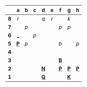 |     |  a  |  b  |  c  |  d  |  e  |  f  |  g  |  h  |
|:---:|:---:|:---:|:---:|:---:|:---:|:---:|:---:|:---:|
|  **8**  |  _r_  |     |     |  _q_  |  _r_  |     |  _k_  |     |
|  **7**  |     |  _p_  |     |     |     |  _p_  |  _p_  |     |
|  **6**  |  [_](http://localhost:8080/api/chess/play?move=a5a6)  |     |  _p_  |     |     |     |     |     |
|  **5**  |  [**P**](http://localhost:8080/api/chess/select?square=a5)  |  _p_  |     |     |     |  _b_  |     |  _p_  |
|  **4**  |     |     |     |     |     |     |     |     |
|  **3**  |     |     |     |     |     |  [**B**](http://localhost:8080/api/chess/select?square=f3)  |     |     |
|  **2**  |     |     |     |  [**N**](http://localhost:8080/api/chess/select?square=d2)  |     |  [**P**](https://github.com/grim-kalman)  |  [**P**](http://localhost:8080/api/chess/select?square=g2)  |  [**P**](http://localhost:8080/api/chess/select?square=h2)  |
|  **1**  |     |     |     |  [**Q**](http://localhost:8080/api/chess/select?square=d1)  |     |     |  [**K**](http://localhost:8080/api/chess/select?square=g1)  |     |
